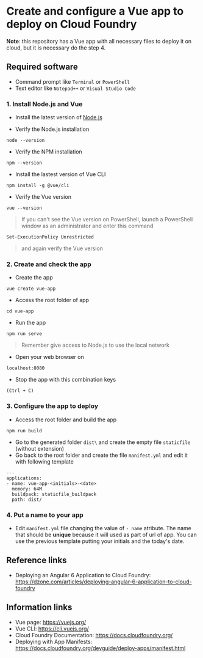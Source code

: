 # Create and configure a Vue app to deploy on Cloud Foundry

**Note**: this repository has a Vue app with all necessary files to deploy it on cloud, but it is necessary do the step 4.

## Required software
* Command prompt like `Terminal` or `PowerShell`
* Text editor like `Notepad++` or `Visual Studio Code`

### 1. Install Node.js and Vue
* Install the latest version of [Node.js](https://nodejs.org/en/)

* Verify the Node.js installation
```
node --version
```

* Verify the NPM installation
```
npm --version
```

* Install the lastest version of Vue CLI
```
npm install -g @vue/cli
```

* Verify the Vue version
```
vue --version
```

> If you can't see the Vue version on PowerShell, launch a PowerShell window as an administrator and enter this command
```
Set-ExecutionPolicy Unrestricted
```
> and again verify the Vue version

### 2. Create and check the app
* Create the app
```
vue create vue-app
```

* Access the root folder of app
```
cd vue-app
```

* Run the app
```
npm run serve
```
> Remember give access to Node.js to use the local network

* Open your web browser on 
```
localhost:8080
```

* Stop the app with this combination keys
```
(Ctrl + C)
```

### 3. Configure the app to deploy
* Access the root folder and build the app
```
npm run build
```

* Go to the generated folder `dist\` and create the empty file `staticfile` (without extension)
* Go back to the root folder and create the file `manifest.yml` and edit it with following template
```
---
applications:
- name: vue-app-<initials>-<date>
  memory: 64M
  buildpack: staticfile_buildpack
  path: dist/
```

### 4. Put a name to your app
* Edit `manifest.yml` file changing the value of `- name` atribute. The name that should be **unique** because it will used as part of url of app. You can use the previous template putting your initials and the today's date.

## Reference links
* Deploying an Angular 6 Application to Cloud Foundry: https://dzone.com/articles/deploying-angular-6-application-to-cloud-foundry

## Information links
* Vue page: https://vuejs.org/
* Vue CLI: https://cli.vuejs.org/
* Cloud Foundry Documentation: https://docs.cloudfoundry.org/ 
* Deploying with App Manifests: https://docs.cloudfoundry.org/devguide/deploy-apps/manifest.html
